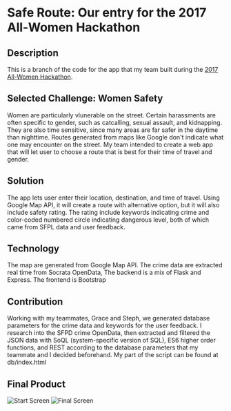 # Safe Route: Our entry for the 2017 All-Women Hackathon

## Description
This is a branch of the code for the app that my team built during the [2017 All-Women Hackathon](https://www.eventbrite.com/e/womenhack-the-all-women-hackathon-san-francisco-tickets-27670276542).

## Selected Challenge: Women Safety
Women are particularly vlunerable on the street. Certain harassments are often specific to gender, such as catcalling, sexual assault, and kidnapping. They are also time sensitive, since many areas are far safer in the daytime than nighttime. Routes generated from maps like Google don't indicate what one may encounter on the street. My team intended to create a web app that will let user to choose a route that is best for their time of travel and gender.

## Solution
The app lets user enter their location, destination, and time of travel. Using Google Map API, it will create a route with alternative option, but it will also include safety rating. The rating include keywords indicating crime and color-coded numbered circle indicating dangerous level, both of which came from SFPL data and user feedback.

## Technology
The map are generated from Google Map API. The crime data are extracted real time from Socrata OpenData,  The backend is a mix of Flask and Express. The frontend is Bootstrap

## Contribution
Working with my teammates, Grace and Steph, we generated database parameters for the crime data and keywords for the user feedback.
I research into the SFPD crime OpenData, then extracted and filtered the JSON data with SoQL (system-specific version of SQL), ES6 higher order functions, and REST according to the database parameters that my teammate and I decided beforehand. My part of the script can be found at db/index.html

## Final Product
![Start Screen](demo/search.png)
![Final Screen](demo/end.png)